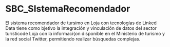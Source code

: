 # SBC_SIstemaRecomendador

El sistema recomendador de tursimo en Loja con tecnologías de Linked Data tiene como bjetivo la integración y vinculación de datos del sector turísticode Loja con la informaci{on disponible en el Ministerio de turismo y la red social Twitter, permitiendo realizar búsquedas complejas.
